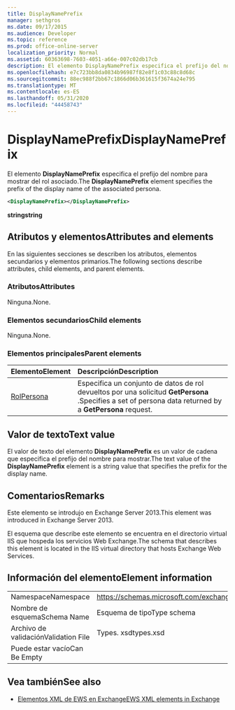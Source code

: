 ```yaml
---
title: DisplayNamePrefix
manager: sethgros
ms.date: 09/17/2015
ms.audience: Developer
ms.topic: reference
ms.prod: office-online-server
localization_priority: Normal
ms.assetid: 60363698-7603-4051-a66e-007c02db17cb
description: El elemento DisplayNamePrefix especifica el prefijo del nombre para mostrar del rol asociado.
ms.openlocfilehash: e7c723bb8da0834b96987f82e8f1c03c88c8d68c
ms.sourcegitcommit: 88ec988f2bb67c1866d06b361615f3674a24e795
ms.translationtype: MT
ms.contentlocale: es-ES
ms.lasthandoff: 05/31/2020
ms.locfileid: "44458743"
---
```

# <a name="displaynameprefix"></a><span data-ttu-id="6c9ea-103">DisplayNamePrefix</span><span class="sxs-lookup"><span data-stu-id="6c9ea-103">DisplayNamePrefix</span></span>

<span data-ttu-id="6c9ea-104">El elemento **DisplayNamePrefix** especifica el prefijo del nombre para mostrar del rol asociado.</span><span class="sxs-lookup"><span data-stu-id="6c9ea-104">The **DisplayNamePrefix** element specifies the prefix of the display name of the associated persona.</span></span> 
  
```xml
<DisplayNamePrefix></DisplayNamePrefix>
```

 <span data-ttu-id="6c9ea-105">**string**</span><span class="sxs-lookup"><span data-stu-id="6c9ea-105">**string**</span></span>
## <a name="attributes-and-elements"></a><span data-ttu-id="6c9ea-106">Atributos y elementos</span><span class="sxs-lookup"><span data-stu-id="6c9ea-106">Attributes and elements</span></span>

<span data-ttu-id="6c9ea-107">En las siguientes secciones se describen los atributos, elementos secundarios y elementos primarios.</span><span class="sxs-lookup"><span data-stu-id="6c9ea-107">The following sections describe attributes, child elements, and parent elements.</span></span>
  
### <a name="attributes"></a><span data-ttu-id="6c9ea-108">Atributos</span><span class="sxs-lookup"><span data-stu-id="6c9ea-108">Attributes</span></span>

<span data-ttu-id="6c9ea-109">Ninguna.</span><span class="sxs-lookup"><span data-stu-id="6c9ea-109">None.</span></span>
  
### <a name="child-elements"></a><span data-ttu-id="6c9ea-110">Elementos secundarios</span><span class="sxs-lookup"><span data-stu-id="6c9ea-110">Child elements</span></span>

<span data-ttu-id="6c9ea-111">Ninguna.</span><span class="sxs-lookup"><span data-stu-id="6c9ea-111">None.</span></span>
  
### <a name="parent-elements"></a><span data-ttu-id="6c9ea-112">Elementos principales</span><span class="sxs-lookup"><span data-stu-id="6c9ea-112">Parent elements</span></span>

|<span data-ttu-id="6c9ea-113">**Elemento**</span><span class="sxs-lookup"><span data-stu-id="6c9ea-113">**Element**</span></span>|<span data-ttu-id="6c9ea-114">**Descripción**</span><span class="sxs-lookup"><span data-stu-id="6c9ea-114">**Description**</span></span>|
|:-----|:-----|
|[<span data-ttu-id="6c9ea-115">Rol</span><span class="sxs-lookup"><span data-stu-id="6c9ea-115">Persona</span></span>](persona.md) <br/> |<span data-ttu-id="6c9ea-116">Especifica un conjunto de datos de rol devueltos por una solicitud **GetPersona** .</span><span class="sxs-lookup"><span data-stu-id="6c9ea-116">Specifies a set of persona data returned by a **GetPersona** request.</span></span>  <br/> |
   
## <a name="text-value"></a><span data-ttu-id="6c9ea-117">Valor de texto</span><span class="sxs-lookup"><span data-stu-id="6c9ea-117">Text value</span></span>

<span data-ttu-id="6c9ea-118">El valor de texto del elemento **DisplayNamePrefix** es un valor de cadena que especifica el prefijo del nombre para mostrar.</span><span class="sxs-lookup"><span data-stu-id="6c9ea-118">The text value of the **DisplayNamePrefix** element is a string value that specifies the prefix for the display name.</span></span> 
  
## <a name="remarks"></a><span data-ttu-id="6c9ea-119">Comentarios</span><span class="sxs-lookup"><span data-stu-id="6c9ea-119">Remarks</span></span>

<span data-ttu-id="6c9ea-120">Este elemento se introdujo en Exchange Server 2013.</span><span class="sxs-lookup"><span data-stu-id="6c9ea-120">This element was introduced in Exchange Server 2013.</span></span>
  
<span data-ttu-id="6c9ea-121">El esquema que describe este elemento se encuentra en el directorio virtual IIS que hospeda los servicios Web Exchange.</span><span class="sxs-lookup"><span data-stu-id="6c9ea-121">The schema that describes this element is located in the IIS virtual directory that hosts Exchange Web Services.</span></span>
  
## <a name="element-information"></a><span data-ttu-id="6c9ea-122">Información del elemento</span><span class="sxs-lookup"><span data-stu-id="6c9ea-122">Element information</span></span>

|||
|:-----|:-----|
|<span data-ttu-id="6c9ea-123">Namespace</span><span class="sxs-lookup"><span data-stu-id="6c9ea-123">Namespace</span></span>  <br/> |https://schemas.microsoft.com/exchange/services/2006/types  <br/> |
|<span data-ttu-id="6c9ea-124">Nombre de esquema</span><span class="sxs-lookup"><span data-stu-id="6c9ea-124">Schema Name</span></span>  <br/> |<span data-ttu-id="6c9ea-125">Esquema de tipo</span><span class="sxs-lookup"><span data-stu-id="6c9ea-125">Type schema</span></span>  <br/> |
|<span data-ttu-id="6c9ea-126">Archivo de validación</span><span class="sxs-lookup"><span data-stu-id="6c9ea-126">Validation File</span></span>  <br/> |<span data-ttu-id="6c9ea-127">Types. xsd</span><span class="sxs-lookup"><span data-stu-id="6c9ea-127">types.xsd</span></span>  <br/> |
|<span data-ttu-id="6c9ea-128">Puede estar vacío</span><span class="sxs-lookup"><span data-stu-id="6c9ea-128">Can Be Empty</span></span>  <br/> ||
   
## <a name="see-also"></a><span data-ttu-id="6c9ea-129">Vea también</span><span class="sxs-lookup"><span data-stu-id="6c9ea-129">See also</span></span>

- [<span data-ttu-id="6c9ea-130">Elementos XML de EWS en Exchange</span><span class="sxs-lookup"><span data-stu-id="6c9ea-130">EWS XML elements in Exchange</span></span>](ews-xml-elements-in-exchange.md)

